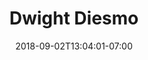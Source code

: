 ---
title: "Dwight Diesmo"
date: 2018-09-02T13:04:01-07:00
draft: false

image: dwight-diesmo.png

alt: "Dwight Diesmo"

order: 6
---